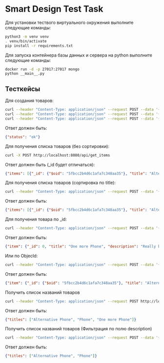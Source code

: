 # Smart Design Test Task

Для установки тествого виртуального окружения выполните следующие команды:
```sh
python3 -m venv venv
. venv/bin/activate
pip install -r requirements.txt
```

Для запуска контейнера базы данных и сервера на python выполните следующие команды:
```sh
docker run -d -p 27017:27017 mongo
python __main__.py
```
## Тесткейсы
Для создания товаров:
```sh
curl --header "Content-Type: application/json" --request POST --data '{"title": "Alternative Phone", "description": "bad", "display": 6.9}' http://localhost:8080/api/create_item
curl --header "Content-Type: application/json" --request POST --data '{"title": "Phone", "description": "bad", "display": 5}' http://localhost:8080/api/create_item
curl --header "Content-Type: application/json" --request POST --data '{"_id": 0, "title": "One more Phone", "description": "Really big", "display": 10}' http://localhost:8080/api/create_item
```
Ответ должен быть:
```json
{"status": "ok"}
```

Для получения списка товаров (без сортировки):
```sh
curl -X POST http://localhost:8080/api/get_items
```
Ответ должен быть (_id будет отличаться):
```json
{"items": [{"_id": {"$oid": "5fbcc2b4d6c1afa7c348aa35"}, "title": "Alternative Phone", "description": "bad", "display": 6.9}, {"_id": {"$oid": "5fbcc2b7d6c1afa7c348aa36"}, "title": "Phone", "description": "bad", "display": 5}, {"_id": 0, "title": "One more Phone", "description": "Really big", "display": 10}]}
```

Для получения списка товаров (сортировка по title):
```sh
curl --header "Content-Type: application/json" --request POST --data '{"sort": "title"}' http://localhost:8080/api/get_items
```
Ответ должен быть:
```json
{"items": [{"_id": {"$oid": "5fbcc2b4d6c1afa7c348aa35"}, "title": "Alternative Phone", "description": "bad", "display": 6.9}, {"_id": 0, "title": "One more Phone", "description": "Really big", "display": 10}, {"_id": {"$oid": "5fbcc2b7d6c1afa7c348aa36"}, "title": "Phone", "description": "bad", "display": 5}]}
```

Для получения товара по _id:
```sh
curl --header "Content-Type: application/json" --request POST --data '{"_id": 0}' http://localhost:8080/api/get_item
```
Ответ должен быть:
```json
{"item": {"_id": 0, "title": "One more Phone", "description": "Really big", "display": 10}}
```

Или по ObjecId:
```sh
curl --header "Content-Type: application/json" --request POST --data '{"_id": "5fbb91282fa7c5279d2eecf8"}' http://localhost:8080/api/get_item
```
Ответ должен быть:
```json
{"item": {"_id": {"$oid": "5fbcc2b4d6c1afa7c348aa35"}, "title": "Alternative Phone", "description": "bad", "display": 6.9}}
```


Получить список названий товаров
```sh
curl --header "Content-Type: application/json" --request POST http://localhost:8080/api/get_items_titles
```
Ответ должен быть:
```json
{"titles": ["Alternative Phone", "Phone", "One more Phone"]}
```

Получить список названий товаров (Фильтрация по полю description)
```sh
curl --header "Content-Type: application/json" --request POST --data '{"description": "bad"}' http://localhost:8080/api/get_items_titles
```
Ответ должен быть:
```json
{"titles": ["Alternative Phone", "Phone"]}
```
